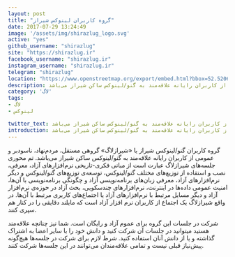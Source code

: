 ```yaml
---
layout: post
title: "گروه کاربران لینوکس شیراز"
date: 2017-07-29 13:24:49
image: '/assets/img/shirazlug_logo.svg'
active: "yes"
github_username: "shirazlug"
site: "https://shirazlug.ir"
facebook_username: "shirazlug.ir"
instagram_username: "shirazlug.ir"
telegram: "shirazlug"
location: "https://www.openstreetmap.org/export/embed.html?bbox=52.52060025930405%2C29.630067105274705%2C52.523593604564674%2C29.631512607278584&layer=mapnik&marker=29.630789858869484%2C52.52209693193436"
description: گروه کاربران گنو/لینوکس شیراز یا «شیرازلاگ» گروهی مستقل، مردم‌نهاد، ناسودبر و عمومی از کاربران رایانه علاقه‌مند به گنو/لینوکس ساکن شیراز می‌باشد.
category: 'لاگ‌'
tags:
- لاگ
- لینوکس

twitter_text: گروه کاربران گنو/لینوکس شیراز یا «شیرازلاگ» گروهی مستقل، مردم‌نهاد، ناسودبر و عمومی از کاربران رایانه علاقه‌مند به گنو/لینوکس ساکن شیراز می‌باشد.
introduction: گروه کاربران گنو/لینوکس شیراز یا «شیرازلاگ» گروهی مستقل، مردم‌نهاد، ناسودبر و عمومی از کاربران رایانه علاقه‌مند به گنو/لینوکس ساکن شیراز می‌باشد.
---
```


گروه کاربران گنو/لینوکس شیراز یا «شیرازلاگ» گروهی مستقل، مردم‌نهاد، ناسودبر و عمومی از کاربران رایانه علاقه‌مند به گنو/لینوکس ساکن شیراز می‌باشد. تم محوری جلسه‌های شیرازلاگ عبارت است از مبانی فکری-تاریخی نرم‌افزارهای آزاد، معرفی، نصب و استفاده از توزیع‌های مختلف گنو/لینوکس، توسعه‌ی توزیع‌های گنو/لینوکس و دیگر نرم‌افزارهای آزاد، معرفی زبان‌های برنامه‌نویسی آزاد و چگونگی برنامه‌نویسی با آن‌ها، امنیت عمومی داده‌ها در اینترنت، نرم‌افزارهای چندسکویی، بحث آزاد در حوزه‌ی نرم‌افزار آزاد و دیگر مسایل مرتبط با نرم‌افزارهای آزاد یا اجتماع‌های کاربری مرتبط با آن‌ها. در واقع شیرازلاگ یک اجتماع از کاربران نرم افزار آزاد است که مایلند دقایقی را در کنار هم سپری کنند.

شرکت در جلسات این گروه برای عموم آزاد و رایگان است. شما نیز چنانچه علاقه‌مند هستید میتوانید در جلسات آن شرکت کنید و دانش خود را با سایر اعضا به اشتراک گذاشته و یا از دانش آنان استفاده کنید. شرط لازم برای شرکت در جلسه‌ها هیچ‌گونه پیش‌نیاز قبلی نیست و تمامی علاقه‌مندان می‌توانند در این جلسه‌ها شرکت کنند.
